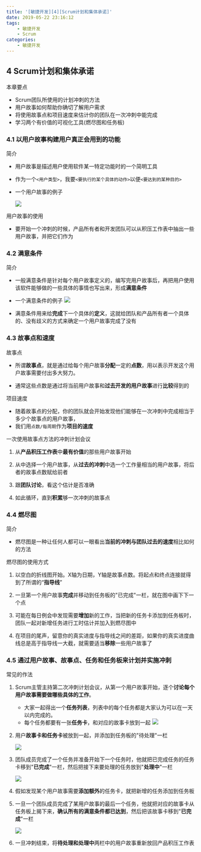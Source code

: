 ```yaml
---
title: '[敏捷开发][4][Scrum计划和集体承诺]'
date: 2019-05-22 23:16:12
tags:
    - 敏捷开发
    - Scrum
categories:
    - 敏捷开发
---
```

## 4 Scrum计划和集体承诺

本章要点
- Scrum团队所使用的计划冲刺的方法
- 用户故事如何帮助你确切了解用户需求
- 将使用故事点和项目速度来估计你的团队在一次冲刺中能完成
- 学习两个有价值的可视化工具(燃尽图和任务板)

### 4.1 以用户故事构建用户真正会用到的功能

简介
- 用户故事是描述用户使用软件某一特定功能时的一个简明工具

- 作为一个`<用户类型>`，我要`<要执行的某个具体的动作>`以便`<要达到的某种目的>`

- 一个用户故事的例子

    ![](敏捷开发-4-Scrum计划和集体承诺/0520_1.jpg)

用户故事的使用
- 要开始一个冲刺的时候，产品所有者和开发团队可以从积压工作表中抽出一些用户故事，并把它们作为

### 4.2 满意条件

简介
- 一般满意条件是针对每个用户故事定义的，编写完用户故事后，再把用户使用该软件能够做的一些具体的事情也写出来，形成**满意条件**

- 一个满意条件的例子
![](敏捷开发-4-Scrum计划和集体承诺/0520_2.jpg)

- 满意条件用来给**完成**下一个具体的**定义**，这就给团队和产品所有者一个具体的、没有歧义的方式来确定一个用户故事完成了没有

### 4.3 故事点和速度

故事点

- 所谓**故事点**，就是通过给每个用户故事**分配**一定的**点数**，用以表示开发这个用户故事需要付出多大努力。

- 通常这些点数是通过将当前用户故事和**过去开发的用户故事**进行**比较**得到的

项目速度

- 随着故事点的分配，你的团队就会开始发现他们能够在一次冲刺中完成相当于多少个故事点的用户故事，
- 我们用`点数/每周期`作为**项目的速度**

一次使用故事点方法的冲刺计划会议
1. 从**产品积压工作表**中**最有价值**的那些用户故事开始

2. 从中选择一个用户故事，从**过去的冲刺**中选一个工作量相当的用户故事，将后者的故事点数赋给前者

3. 跟**团队讨论**，看这个估计是否准确

4. 如此循环，直到**积累**够一次冲刺的故事点



### 4.4 燃尽图

简介

- 燃尽图是一种让任何人都可以一眼看出**当前的冲刺与团队过去的速度**相比如何的方法

燃尽图的使用方式

1. 以空白的折线图开始。X轴为日期，Y轴是故事点数。将起点和终点连接就得到了所谓的“**指导线**”

2. 一旦第一个用户故事**完成**并移动到任务板的"已完成"一栏，就在图中画下下一个点

3. 可能在每日例会中发现需要**增加**新的工作，当把新的任务卡添加到任务板时，团队一起对新增任务进行工时估计并加入到燃尽图中

4. 在项目的尾声，留意你的真实进度与指导线之间的差距，如果你的真实进度曲线总是高于指导线一大截，就需要适当**移除**一些用户故事了

### 4.5 通过用户故事、故事点、任务和任务板来计划并实施冲刺

常见的作法

1. Scrum主管主持第二次冲刺计划会议，从第一个用户故事开始，逐个**讨论每个用户故事需要做哪些具体的工作**。
    - 大家一起得出一个**任务列表**，列表中的每个任务都是大家认为可以在一天以内完成的。
    - 每个任务都要有一张**任务卡**，和对应的故事卡放到一起
    ![](敏捷开发-4-Scrum计划和集体承诺/0521_6.jpg)

2. 用户**故事卡和任务卡**被放到一起，并添加到任务板的"待处理"一栏

    
    ![](敏捷开发-4-Scrum计划和集体承诺/0521_5.jpg)

3. 团队成员完成了一个任务并准备开始下一个任务时，他就把已完成任务的任务卡移到"**已完成**"一栏，然后把接下来要处理的任务放到"**处理中**"一栏

    ![](敏捷开发-4-Scrum计划和集体承诺/0521_4.jpg)

4. 假如发现某个用户故事需要**添加额外**的任务卡，就把新增的任务添加到任务板

5. 一旦一个团队成员完成了某用户故事的最后一个任务，他就把对应的故事卡从任务板上揭下来，**确认所有的满意条件都已达到**，然后把该故事卡移到"**已完成**"一栏

    ![](敏捷开发-4-Scrum计划和集体承诺/0521_3.jpg)

6. 一旦冲刺结束，将**待处理和处理中**两栏中的用户故事重新放回产品积压工作表

